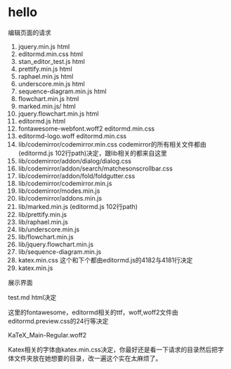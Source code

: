 # hello







编辑页面的请求



1.  jquery.min.js          html
2.  editormd.min.css            html
3.  stan_editor_test.js     html
4.  prettify.min.js          html
5.  raphael.min.js            html
6.  underscore.min.js         html
7.  sequence-diagram.min.js       html
8.  flowchart.min.js             html
9.  marked.min.js/                    html
10.  jquery.flowchart.min.js           html
11.  editormd.js                    html
12.  fontawesome-webfont.woff2        editormd.min.css
13.  editormd-logo.woff               editormd.min.css
14.  lib/codemirror/codemirror.min.css           codemirror的所有相关文件都由(editormd.js       102行path)决定，跟lib相关的都来自这里
15.  lib/codemirror/addon/dialog/dialog.css
16.  lib/codemirror/addon/search/matchesonscrollbar.css
17.  lib/codemirror/addon/fold/foldgutter.css
18.  lib/codemirror/codemirror.min.js
19.  lib/codemirror/modes.min.js
20.  lib/codemirror/addons.min.js
21.  lib/marked.min.js                              (editormd.js       102行path)
22.  lib/prettify.min.js
23.  lib/raphael.min.js
24.  lib/underscore.min.js
25.  lib/flowchart.min.js
26.  lib/jquery.flowchart.min.js
27.  lib/sequence-diagram.min.js
28.  katex.min.css           这个和下个都由editormd.js的4182与4181行决定
29.  katex.min.js





展示界面

test.md      html决定

这里的fontawesome，editormd相关的ttf，woff,woff2文件由editormd.preview.css的24行等决定

KaTeX_Main-Regular.woff2

Katex相关的字体由katex.min.css决定，你最好还是看一下请求的目录然后把字体文件夹放在她想要的目录，改一遍这个实在太麻烦了。